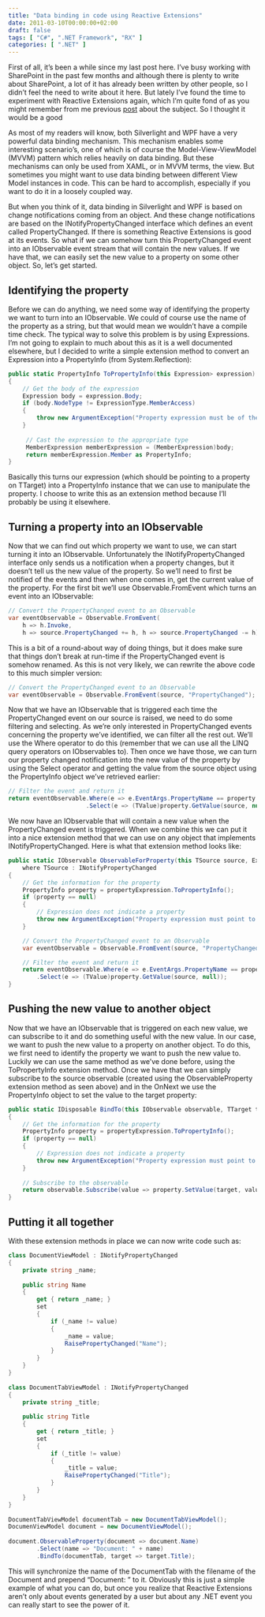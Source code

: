 ```yaml
---
title: "Data binding in code using Reactive Extensions"
date: 2011-03-10T00:00:00+02:00
draft: false
tags: [ "C#", ".NET Framework", "RX" ]
categories: [ ".NET" ]
---
```


First of all, it’s been a while since my last post here. I’ve busy working with SharePoint in the past few months and although there is plenty to write about SharePoint, a lot of it has already been written by other people, so I didn’t feel the need to write about it here. But lately I’ve found the time to experiment with Reactive Extensions again, which I’m quite fond of as you might remember from me previous [post](/2010/11/04/reactive-extensions) about the subject. So I thought it would be a good

As most of my readers will know, both Silverlight and WPF have a very powerful data binding mechanism. This mechanism enables some interesting scenario’s, one of which is of course the Model-View-ViewModel (MVVM) pattern which relies heavily on data binding. But these mechanisms can only be used from XAML, or in MVVM terms, the view. But sometimes you might want to use data binding between different View Model instances in code. This can be hard to accomplish, especially if you want to do it in a loosely coupled way.

But when you think of it, data binding in Silverlight and WPF is based on change notifications coming from an object. And these change notifications are based on the INotifyPropertyChanged interface which defines an event called PropertyChanged. If there is something Reactive Extensions is good at its events. So what if we can somehow turn this PropertyChanged event into an IObservable event stream that will contain the new values. If we have that, we can easily set the new value to a property on some other object. So, let’s get started.

## Identifying the property

Before we can do anything, we need some way of identifying the property we want to turn into an IObservable. We could of course use the name of the property as a string, but that would mean we wouldn’t have a compile time check. The typical way to solve this problem is by using Expressions. I’m not going to explain to much about this as it is a well documented elsewhere, but I decided to write a simple extension method to convert an Expression into a PropertyInfo (from System.Reflection):

```csharp
public static PropertyInfo ToPropertyInfo(this Expression> expression)
{
    // Get the body of the expression
    Expression body = expression.Body;
    if (body.NodeType != ExpressionType.MemberAccess)
    {
        throw new ArgumentException("Property expression must be of the form 'x => x.SomeProperty'", "expression");
    }
 
     // Cast the expression to the appropriate type
     MemberExpression memberExpression = (MemberExpression)body;
     return memberExpression.Member as PropertyInfo;
}
```

Basically this turns our expression (which should be pointing to a property on TTarget) into a PropertyInfo instance that we can use to manipulate the property. I choose to write this as an extension method because I’ll probably be using it elsewhere.

## Turning a property into an IObservable

Now that we can find out which property we want to use, we can start turning it into an IObservable. Unfortunately the INotifyPropertyChanged interface only sends us a notification when a property changes, but it doesn’t tell us the new value of the property. So we’ll need to first be notified of the events and then when one comes in, get the current value of the property. For the first bit we’ll use Observable.FromEvent which turns an event into an IObservable:

```csharp
// Convert the PropertyChanged event to an Observable
var eventObservable = Observable.FromEvent(
    h => h.Invoke,
    h => source.PropertyChanged += h, h => source.PropertyChanged -= h);
```

This is a bit of a round-about way of doing things, but it does make sure that things don’t break at run-time if the PropertyChanged event is somehow renamed. As this is not very likely, we can rewrite the above code to this much simpler version:

```csharp
// Convert the PropertyChanged event to an Observable
var eventObservable = Observable.FromEvent(source, "PropertyChanged");
```

Now that we have an IObservable that is triggered each time the PropertyChanged event on our source is raised, we need to do some filtering and selecting. As we’re only interested in PropertyChanged events concerning the property we’ve identified, we can filter all the rest out. We’ll use the Where operator to do this (remember that we can use all the LINQ query operators on IObservables to). Then once we have those, we can turn our property changed notification into the new value of the property by using the Select operator and getting the value from the source object using the PropertyInfo object we’ve retrieved earlier:

```csharp
// Filter the event and return it
return eventObservable.Where(e => e.EventArgs.PropertyName == property.Name)
                      .Select(e => (TValue)property.GetValue(source, null));
```

We now have an IObservable that will contain a new value when the PropertyChanged event is triggered. When we combine this we can put it into a nice extension method that we can use on any object that implements INotifyPropertyChanged. Here is what that extension method looks like:

```csharp
public static IObservable ObservableForProperty(this TSource source, Expression> propertyExpression)
    where TSource : INotifyPropertyChanged
{
    // Get the information for the property
    PropertyInfo property = propertyExpression.ToPropertyInfo();
    if (property == null)
    {
        // Expression does not indicate a property
        throw new ArgumentException("Property expression must point to a valid property", "propertyExpression");
    }

    // Convert the PropertyChanged event to an Observable
    var eventObservable = Observable.FromEvent(source, "PropertyChanged");

    // Filter the event and return it
    return eventObservable.Where(e => e.EventArgs.PropertyName == property.Name)
        .Select(e => (TValue)property.GetValue(source, null));
}
```

## Pushing the new value to another object

Now that we have an IObservable that is triggered on each new value, we can subscribe to it and do something useful with the new value. In our case, we want to push the new value to a property on another object. To do this, we first need to identify the property we want to push the new value to. Luckily we can use the same method as we’ve done before, using the ToPropertyInfo extension method. Once we have that we can simply subscribe to the source observable (created using the ObservableProperty extension method as seen above) and in the OnNext we use the PropertyInfo object to set the value to the target property:

```csharp
public static IDisposable BindTo(this IObservable observable, TTarget target, Expression> propertyExpression)
{
    // Get the information for the property
    PropertyInfo property = propertyExpression.ToPropertyInfo();
    if (property == null)
    {
        // Expression does not indicate a property
        throw new ArgumentException("Property expression must point to a valid property", "propertyExpression");
    }
  
    // Subscribe to the observable
    return observable.Subscribe(value => property.SetValue(target, value, null));
}
```

## Putting it all together

With these extension methods in place we can now write code such as:

```csharp
class DocumentViewModel : INotifyPropertyChanged
{
    private string _name;
 
    public string Name
    {
        get { return _name; }
        set
        {
            if (_name != value)
            {
                _name = value;
                RaisePropertyChanged("Name");
            }
        }
    }
}
  
class DocumentTabViewModel : INotifyPropertyChanged
{
    private string _title;
  
    public string Title
    {
        get { return _title; }
        set
        {
            if (_title != value)
            {
                _title = value;
                RaisePropertyChanged("Title");
            }
        }
    }
}
  
DocumentTabViewModel documentTab = new DocumentTabViewModel();
DocumenViewModel document = new DocumentViewModel();
  
document.ObservableProperty(document => document.Name)
        .Select(name => "Document: " + name)
        .BindTo(documentTab, target => target.Title);
```

This will synchronize the name of the DocumentTab with the filename of the Document and prepend “Document: ” to it. Obviously this is just a simple example of what you can do, but once you realize that Reactive Extensions aren’t only about events generated by a user but about any .NET event you can really start to see the power of it.